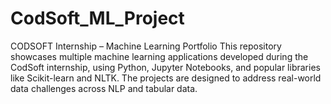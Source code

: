 # CodSoft_ML_Project
CODSOFT Internship – Machine Learning Portfolio  This repository showcases multiple machine learning applications developed during the CodSoft internship, using Python, Jupyter Notebooks, and popular libraries like Scikit-learn and NLTK. The projects are designed to address real-world data challenges across NLP and tabular data.
